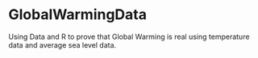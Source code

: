 # GlobalWarmingData
Using Data and R to prove that Global Warming is real using temperature data and average sea level data.
